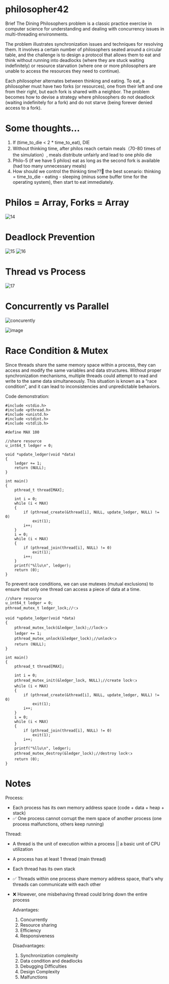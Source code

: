 # philosopher42
Brief
The Dining Philosophers problem is a classic practice exercise in computer science for understanding and dealing with concurrency issues in multi-threading environments. 

The problem illustrates synchronization issues and techniques for resolving them. It involves a certain number of philosophers seated around a circular table, and the challenge is to design a protocol that allows them to eat and think without running into deadlocks (where they are stuck waiting indefinitely) or resource starvation (where one or more philosophers are unable to access the resources they need to continue).

Each philosopher alternates between thinking and eating. To eat, a philosopher must have two forks (or resources), one from their left and one from their right, but each fork is shared with a neighbor. The problem becomes how to devise a strategy where philosophers do not deadlock (waiting indefinitely for a fork) and do not starve (being forever denied access to a fork).

# Some thoughts...
1. If (time_to_die < 2 * time_to_eat), DIE
2. Without thinking time, after philos reach certain meals（70-80 times of the simulation）, meals distribute unfairly and lead to one philo die
3. Philo-5 (if we have 5 philos) eat as long as the second fork is available (had too many unnecessary meals)
4. How should we control the thinking time??🤔 the best scenario: thinking = time_to_die - eating - sleeping (minus some buffer time for the operating system), then start to eat immediately.

# Philos = Array, Forks = Array
![14](https://github.com/Xiru-Wang/philosopher42/assets/79924696/e87ed4f1-203f-48b6-acfd-5e5771e6e107)

# Deadlock Prevention
![15](https://github.com/Xiru-Wang/philosopher42/assets/79924696/c9a2b8c4-7855-4222-98ad-adbe8f82dcc2)
![16](https://github.com/Xiru-Wang/philosopher42/assets/79924696/6941f670-88cf-4325-a8e5-6a05ed55b033)

# Thread vs Process
![17](https://github.com/Xiru-Wang/philosopher42/assets/79924696/e0209629-c52d-4b9c-9747-9a9b8449294a)

# Concurrently vs Parallel
![concurently](https://github.com/Xiru-Wang/philosopher42/assets/79924696/642028d6-2bdb-4b6f-b82a-9197e2e2c5a8)

![image](https://github.com/Xiru-Wang/philosopher42/assets/79924696/04a4276a-a59f-429d-8e95-a22a4ab5cd44)

# Race Condition & Mutex

Since threads share the same memory space within a process, they can access and modify the same variables and data structures. Without proper synchronization mechanisms, multiple threads could attempt to read and write to the same data simultaneously. This situation is known as a “race condition”, and it can lead to inconsistencies and unpredictable behaviors.

Code demonstration:
````
#include <stdio.h>
#include <pthread.h>
#include <unistd.h>
#include <stdint.h>
#include <stdlib.h>

#define MAX 100

//share resource
u_int64_t ledger = 0;

void *update_ledger(void *data)
{
	ledger += 1;
	return (NULL);
}

int main()
{
	pthread_t thread[MAX];

	int i = 0;
	while (i < MAX)
	{
		if (pthread_create(&thread[i], NULL, update_ledger, NULL) != 0)
			exit(1);
		i++;
	}
	i = 0;
	while (i < MAX)
	{
		if (pthread_join(thread[i], NULL) != 0)
			exit(1);
		i++;
	}
	printf("%llu\n", ledger);
	return (0);
}
````
To prevent race conditions, we can use mutexes (mutual exclusions) to ensure that only one thread can access a piece of data at a time.
````
//share resource
u_int64_t ledger = 0;
pthread_mutex_t ledger_lock;//👈

void *update_ledger(void *data)
{
	pthread_mutex_lock(&ledger_lock);//lock👈
	ledger += 1;
	pthread_mutex_unlock(&ledger_lock);//unlock👈
	return (NULL);
}

int main()
{
	pthread_t thread[MAX];

	int i = 0;
	pthread_mutex_init(&ledger_lock, NULL);//create lock👈
	while (i < MAX)
	{
		if (pthread_create(&thread[i], NULL, update_ledger, NULL) != 0)
			exit(1);
		i++;
	}
	i = 0;
	while (i < MAX)
	{
		if (pthread_join(thread[i], NULL) != 0)
			exit(1);
		i++;
	}
	printf("%llu\n", ledger);
	pthread_mutex_destroy(&ledger_lock);//destroy lock👈
	return (0);
}
````

# Notes

Process:
- Each process has its own memory address space (code + data + heap + stack)
- ✅ One process cannot corrupt the mem space of another process (one process malfunctions, others keep running)

Thread:
- A thread is the unit of execution within a process || a basic unit of CPU utilization
- A process has at least 1 thread (main thread)
- Each thread has its own stack
- ✅ Threads within one process share memory address space, that's why threads can communicate with each other
- ❌ However, one misbehaving thread could bring down the entire process

  Advantages:
  1. Concurrently
  2. Resource sharing
  3. Efficiency
  4. Responsiveness

  Disadvantages:
  1. Synchronization complexity
  2. Data condition and deadlocks
  3. Debugging Difficulties
  4. Design Complexity
  5. Malfunctions

